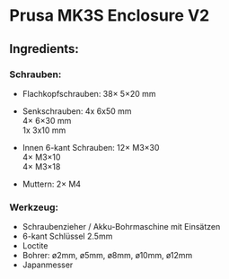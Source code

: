 # Prusa MK3S Enclosure V2

## Ingredients:

### Schrauben:

- Flachkopfschrauben:
38×  5×20 mm

- Senkschrauben:
4x  6x50 mm<br/>
4×  6×30 mm<br/>
1x  3x10 mm<br/>

- Innen 6-kant Schrauben:
12× M3×30<br/>
4×  M3×10<br/>
4×  M3×18<br/>

- Muttern:
2× M4<br/>

### Werkzeug:
- Schraubenzieher / Akku-Bohrmaschine mit Einsätzen<br/>
- 6-kant Schlüssel 2.5mm<br/>
- Loctite<br/>
- Bohrer: ø2mm, ø5mm, ø8mm, ø10mm, ø12mm<br/>
- Japanmesser<br/>
